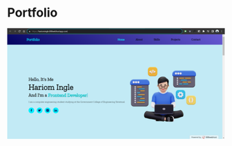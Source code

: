 # Portfolio
<a href="https://hariomingle.000webhostapp.com/"><img src="Portfolio-main/portfolio/Assets/image/Screenshot 2023-12-10 094225.png"></a>
